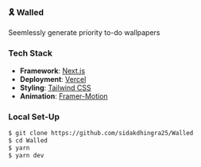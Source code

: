 ### 🎗️ Walled

Seemlessly generate priority to-do wallpapers

### Tech Stack

- **Framework**: [Next.js](https://nextjs.org/)
- **Deployment**: [Vercel](https://vercel.com)
- **Styling**: [Tailwind CSS](https://tailwindcss.com)
- **Animation**: [Framer-Motion](https://www.framer.com/motion/)

### Local Set-Up

```bash
$ git clone https://github.com/sidakdhingra25/Walled
$ cd Walled
$ yarn
$ yarn dev
```